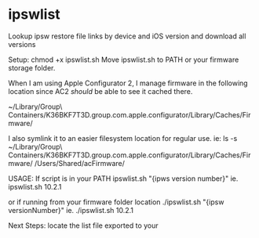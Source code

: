 # ipswlist
Lookup ipsw restore file links by device and iOS version and download all versions

Setup:
  chmod +x ipswlist.sh
  Move ipswlist.sh to PATH or your firmware storage folder.
  
  When I am using Apple Configurator 2, I manage firmware in the following location since AC2 *should* be able to see it cached there.
  
  ~/Library/Group\ Containers/K36BKF7T3D.group.com.apple.configurator/Library/Caches/Firmware/
  
  I also symlink it to an easier filesystem location for regular use. 
    ie:   ls -s ~/Library/Group\ Containers/K36BKF7T3D.group.com.apple.configurator/Library/Caches/Firmware/ /Users/Shared/acFirmware/
    
USAGE:
  If script is in your PATH
    ipswlist.sh "{ipws version number}"
    ie.   ipswlist.sh 10.2.1
  
  or if running from your firmware folder location
    ./ipswlist.sh "{ipsw versionNumber}"
    ie.   ./ipswlist.sh 10.2.1
    
Next Steps:
  locate the list file exported to your 
    
